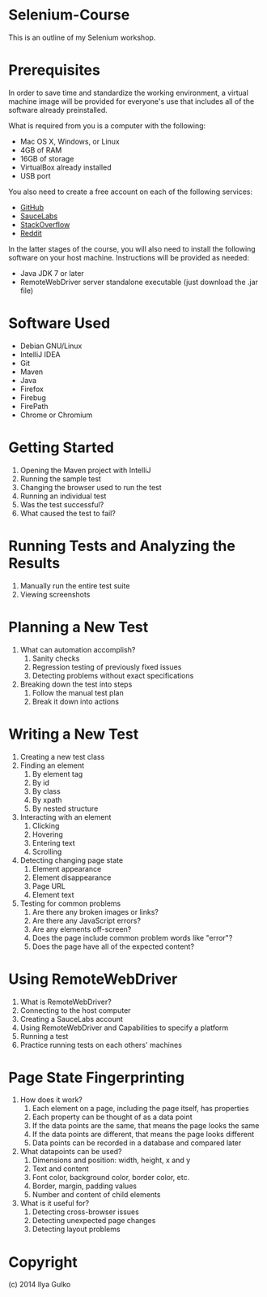 Selenium-Course
===============
This is an outline of my Selenium workshop.

Prerequisites
=============
In order to save time and standardize the working environment, a virtual machine image will be provided for everyone's use that includes all of the software already preinstalled.

What is required from you is a computer with the following:

* Mac OS X, Windows, or Linux
* 4GB of RAM
* 16GB of storage
* VirtualBox already installed
* USB port

You also need to create a free account on each of the following services:

* [GitHub](http://www.github.com/)
* [SauceLabs](http://www.saucelabs.com/)
* [StackOverflow](http://www.stackoverflow.com/)
* [Reddit](http://www.reddit.com/)

In the latter stages of the course, you will also need to install the following software on your host machine. Instructions will be provided as needed:

* Java JDK 7 or later
* RemoteWebDriver server standalone executable (just download the .jar file)

Software Used
=============
* Debian GNU/Linux
* IntelliJ IDEA
* Git
* Maven
* Java
* Firefox
* Firebug
* FirePath
* Chrome or Chromium

Getting Started
===============
1. Opening the Maven project with IntelliJ
2. Running the sample test
3. Changing the browser used to run the test
4. Running an individual test
5. Was the test successful?
6. What caused the test to fail?

Running Tests and Analyzing the Results
=======================================
1. Manually run the entire test suite
2. Viewing screenshots

Planning a New Test
===================
1. What can automation accomplish?
    1. Sanity checks
    2. Regression testing of previously fixed issues
    3. Detecting problems without exact specifications
2. Breaking down the test into steps
    1. Follow the manual test plan
    2. Break it down into actions

Writing a New Test
==================
1. Creating a new test class
2. Finding an element
    1. By element tag
    2. By id
    3. By class
    4. By xpath
    5. By nested structure
3. Interacting with an element
    1. Clicking
    2. Hovering
    3. Entering text
    4. Scrolling
4. Detecting changing page state
    1. Element appearance
    2. Element disappearance
    3. Page URL
    4. Element text
5. Testing for common problems
    1. Are there any broken images or links?
    2. Are there any JavaScript errors?
    3. Are any elements off-screen?
    4. Does the page include common problem words like "error"?
    5. Does the page have all of the expected content?

Using RemoteWebDriver
=====================
1. What is RemoteWebDriver?
2. Connecting to the host computer
3. Creating a SauceLabs account
4. Using RemoteWebDriver and Capabilities to specify a platform
5. Running a test
6. Practice running tests on each others' machines

Page State Fingerprinting
=========================
1. How does it work?
    1. Each element on a page, including the page itself, has properties
    2. Each property can be thought of as a data point
    3. If the data points are the same, that means the page looks the same
    4. If the data points are different, that means the page looks different
    5. Data points can be recorded in a database and compared later
2. What datapoints can be used?
    1. Dimensions and position: width, height, x and y
    2. Text and content
    3. Font color, background color, border color, etc.
    4. Border, margin, padding values
    5. Number and content of child elements
3. What is it useful for?
    1. Detecting cross-browser issues
    2. Detecting unexpected page changes
    3. Detecting layout problems

Copyright
=========
(c) 2014 Ilya Gulko
